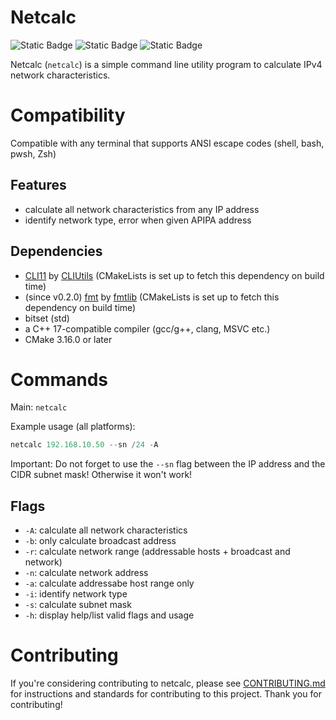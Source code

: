 # Netcalc


![Static Badge](https://img.shields.io/badge/License-GNU_GPL--v3.0-blue?style=flat&link=https%3A%2F%2Fwww.gnu.org%2Flicenses%2Fgpl-3.0.en.html%23license-text)
![Static Badge](https://img.shields.io/badge/Status-v0.2.0_buggy-orange?style=flat)
![Static Badge](https://img.shields.io/badge/Codebase-available-green?style=flat)


Netcalc (`netcalc`) is a simple command line utility program to calculate IPv4 network characteristics.

# Compatibility
Compatible with any terminal that supports ANSI escape codes (shell, bash, pwsh, Zsh)
## Features
- calculate all network characteristics from any IP address
- identify network type, error when given APIPA address

## Dependencies 
- [CLI11](https://github.com/CLIUtils/CLI11) by [CLIUtils](https://github.com/CLIUtils) (CMakeLists is set up to fetch this dependency on build time)
- (since v0.2.0) [fmt](https://github.com/fmtlib/fmt) by [fmtlib](https://github.com/fmtlib) (CMakeLists is set up to fetch this dependency on build time)
- bitset (std)
- a C++ 17-compatible compiler (gcc/g++, clang, MSVC etc.)
- CMake 3.16.0 or later

# Commands

Main: `netcalc`

Example usage (all platforms): 
```powershell
netcalc 192.168.10.50 --sn /24 -A
```
Important: Do not forget to use the `--sn` flag between the IP address and the CIDR subnet mask! Otherwise it won't work!
## Flags

- `-A`: calculate all network characteristics
- `-b`: only calculate broadcast address
- `-r`: calculate network range (addressable hosts + broadcast and network)
- `-n`: calculate network address
- `-a`: calculate addressabe host range only
- `-i`: identify network type
- `-s`: calculate subnet mask
- `-h`: display help/list valid flags and usage

# Contributing
If you're considering contributing to netcalc, please see [CONTRIBUTING.md](https://github.com/TheSkyler-Dev/netcalc/blob/main/CONTRIBUTING.md) for instructions and standards for contributing to this project. Thank you for contributing!
